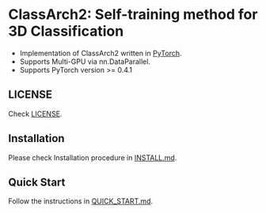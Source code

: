 # ClassArch2: Self-training method for 3D Classification

* Implementation of ClassArch2 written in [PyTorch](https://pytorch.org).
* Supports Multi-GPU via nn.DataParallel.
* Supports PyTorch version >= 0.4.1

## LICENSE

Check [LICENSE](LICENSE).

## Installation

Please check Installation procedure in [INSTALL.md](INSTALL.md).

## Quick Start

Follow the instructions in [QUICK_START.md](QUICK_START.md). 
